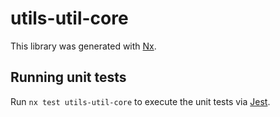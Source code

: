 # utils-util-core

This library was generated with [Nx](https://nx.dev).

## Running unit tests

Run `nx test utils-util-core` to execute the unit tests via [Jest](https://jestjs.io).
